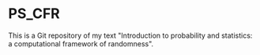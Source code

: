 # PS_CFR
This is a Git repository of my text "Introduction to probability and statistics: a computational framework of randomness".
